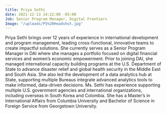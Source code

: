 ```yaml
---
title: Priya Sethi
date: 2021-12-13 14:22:00 -05:00
Job: Senior Program Manager, Digital Frontiers
Image: "/uploads/PS%20Headshot.jpg"
---
```


Priya Sethi brings over 12 years of experience in international development and program management, leading cross-functional, innovative teams to create impactful solutions. She currently serves as a Senior Program Manager in DAI where she manages a portfolio focused on digital financial services and women’s economic empowerment. Prior to joining DAI, she managed international capacity building programs at the U.S. Department of State to advance disaster relief and global health security in the Middle East and South Asia. She also led the development of a data analytics hub at State, supporting multiple Bureaus integrate advanced analytics tools to make informed, data-driven decisions. Ms. Sethi has experience supporting multiple U.S. government agencies and international organizations, including overseas in South Korea and Colombia. She has a Master’s in International Affairs from Columbia University and Bachelor of Science in Foreign Service from Georgetown University.